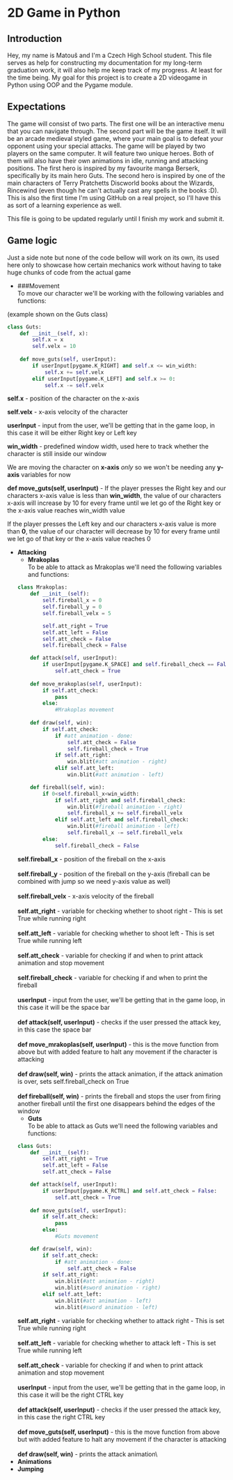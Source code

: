 # 2D Game in Python

## Introduction
Hey, my name is Matouš and I'm a Czech High School student. 
This file serves as help for constructing my documentation for my long-term graduation work, it will also help me keep track of my progress.
At least for the time being. My goal for this project is to create a 2D videogame in Python using OOP and the Pygame module.

## Expectations
The game will consist of two parts. The first one will be an interactive menu that you can navigate through.
The second part will be the game itself. It will be an arcade medieval styled game, where your main goal is to defeat your opponent using your special attacks.
The game will be played by two players on the same computer. It will feature two unique heroes. Both of them will also have their own animations in idle, running and attacking positions.
The first hero is inspired by my favourite manga Berserk, specifically by its main hero Guts. The second hero is inspired by one of the main characters of Terry Pratchetts Discworld books about the Wizards, Rincewind (even though he can't actually cast any spells in the books :D).
This is also the first time I'm using GitHub on a real project, so I'll have this as sort of a learning experience as well.

This file is going to be updated regularly until I finish my work and submit it.

## Game logic
Just a side note but none of the code bellow will work on its own, its used here only to showcase how certain
mechanics work without having to take huge chunks of code from the actual game
* ###Movement
\
To move our character we'll be working with the following variables and functions:

(example shown on the Guts class)
```python
class Guts:
    def __init__(self, x):
        self.x = x
        self.velx = 10
        
    def move_guts(self, userInput):
        if userInput[pygame.K_RIGHT] and self.x <= win_width:
            self.x += self.velx
        elif userInput[pygame.K_LEFT] and self.x >= 0:
            self.x -= self.velx
```
**self.x** - position of the character on the x-axis

**self.velx** - x-axis velocity of the character

**userInput** - input from the user, we'll be getting that in the game loop,
in this case it will be either Right key or Left key

**win_width** - predefined window width, used here to track whether
the character is still inside our window

We are moving the character on **x-axis** *only* so we won't be needing any **y-axis** variables for now

**def move_guts(self, userInput)** - If the player presses the Right key and our characters x-axis value is less than **win_width**,
the value of our characters x-axis will increase by 10 for every frame until we let go of the Right key
or the x-axis value reaches win_width value

If the player presses the Left key and our characters x-axis value is more than **0**,
the value of our character will decrease by 10 for every frame until we let go of that key
or the x-axis value reaches 0

  * **Attacking**
      * **Mrakoplas**\
    To be able to attack as Mrakoplas we'll need the following variables and functions:
    ```python
    class Mrakoplas:
        def __init__(self):
            self.fireball_x = 0
            self.fireball_y = 0
            self.fireball_velx = 5

            self.att_right = True
            self.att_left = False
            self.att_check = False
            self.fireball_check = False
    
        def attack(self, userInput):
            if userInput[pygame.K_SPACE] and self.fireball_check == False:
                self.att_check = True
  
        def move_mrakoplas(self, userInput):
            if self.att_check:
                pass
            else:
                #Mrakoplas movement
 
        def draw(self, win):
            if self.att_check:
                if #att animation - done:
                    self.att_check = False
                    self.fireball_check = True
                if self.att_right:
                    win.blit(#att animation - right)
                elif self.att_left:
                    win.blit(#att animation - left)

        def fireball(self, win):
            if 0<self.fireball_x<win_width:
                if self.att_right and self.fireball_check:
                    win.blit(#fireball animation - right)
                    self.fireball_x += self.fireball_velx
                elif self.att_left and self.fireball_check:
                    win.blit(#fireball animation - left)
                    self.fireball_x -= self.fireball_velx
            else:
                self.fireball_check = False
    ```
    **self.fireball_x** - position of the fireball on the x-axis\
\
    **self.fireball_y** - position of the fireball on the y-axis (fireball can be combined with jump so we need y-axis value as well)\
\
    **self.fireball_velx** - x-axis velocity of the fireball\
\
    **self.att_right** - variable for checking whether to shoot right - This is set True while running right\
\
    **self.att_left** - variable for checking whether to shoot left - This is set True while running left\
\
    **self.att_check** - variable for checking if and when to print attack animation and stop movement\
\
    **self.fireball_check** - variable for checking if and when to print the fireball\
\
    **userInput** - input from the user, we'll be getting that in the game loop,
    in this case it will be the space bar\
\
    **def attack(self, userInput)** - checks if the user pressed the attack key, in this case the space bar\
\
    **def move_mrakoplas(self, userInput)** - this is the move function from above but with added feature to halt any
    movement if the character is attacking\
\
    **def draw(self, win)** - prints the attack animation, if the attack animation is over, sets self.fireball_check on True\
\
    **def fireball(self, win)** - prints the fireball and stops the user from firing another fireball
    until the first one disappears behind the edges of the window
    * **Guts**\
    To be able to attack as Guts we'll need the following variables and functions:
    ```python
    class Guts:
        def __init__(self):
            self.att_right = True
            self.att_left = False
            self.att_check = False

        def attack(self, userInput):
            if userInput[pygame.K_RCTRL] and self.att_check = False:
                self.att_check = True
        
        def move_guts(self, userInput):
            if self.att_check:
                pass
            else:
                #Guts movement
    
        def draw(self, win):
            if self.att_check:
                if #att animation - done:
                    self.att_check = False
            if self.att_right:
                win.blit(#att animation - right)
                win.blit(#sword animation - right)
            elif self.att_left:
                win.blit(#att animation - left)
                win.blit(#sword animation - left)
    ```
    **self.att_right** - variable for checking whether to attack right - This is set True while running right\
\
    **self.att_left** - variable for checking whether to attack left - This is set True while running left\
\
    **self.att_check** - variable for checking if and when to print attack animation and stop movement\
\
    **userInput** - input from the user, we'll be getting that in the game loop,
    in this case it will be the right CTRL key\
\
    **def attack(self, userInput)** - checks if the user pressed the attack key, in this case the right CTRL key\
\
    **def move_guts(self, userInput)** - this is the move function from above but with added feature to halt any
    movement if the character is attacking\
\
    **def draw(self, win)** - prints the attack animation\
  * **Animations**
  * **Jumping**
